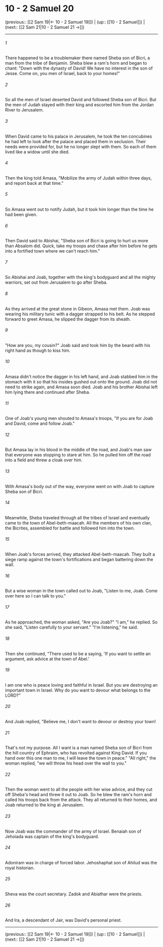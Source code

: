 # 10 - 2 Samuel 20

(previous:: [[2 Sam 19|← 10 - 2 Samuel 19]]) | (up:: [[10 - 2 Samuel]]) | (next:: [[2 Sam 21|10 - 2 Samuel 21 →]])

***


###### 1 
There happened to be a troublemaker there named Sheba son of Bicri, a man from the tribe of Benjamin. Sheba blew a ram's horn and began to chant: "Down with the dynasty of David! We have no interest in the son of Jesse. Come on, you men of Israel, back to your homes!" 

###### 2 
So all the men of Israel deserted David and followed Sheba son of Bicri. But the men of Judah stayed with their king and escorted him from the Jordan River to Jerusalem. 

###### 3 
When David came to his palace in Jerusalem, he took the ten concubines he had left to look after the palace and placed them in seclusion. Their needs were provided for, but he no longer slept with them. So each of them lived like a widow until she died. 

###### 4 
Then the king told Amasa, "Mobilize the army of Judah within three days, and report back at that time." 

###### 5 
So Amasa went out to notify Judah, but it took him longer than the time he had been given. 

###### 6 
Then David said to Abishai, "Sheba son of Bicri is going to hurt us more than Absalom did. Quick, take my troops and chase after him before he gets into a fortified town where we can't reach him." 

###### 7 
So Abishai and Joab, together with the king's bodyguard and all the mighty warriors, set out from Jerusalem to go after Sheba. 

###### 8 
As they arrived at the great stone in Gibeon, Amasa met them. Joab was wearing his military tunic with a dagger strapped to his belt. As he stepped forward to greet Amasa, he slipped the dagger from its sheath. 

###### 9 
"How are you, my cousin?" Joab said and took him by the beard with his right hand as though to kiss him. 

###### 10 
Amasa didn't notice the dagger in his left hand, and Joab stabbed him in the stomach with it so that his insides gushed out onto the ground. Joab did not need to strike again, and Amasa soon died. Joab and his brother Abishai left him lying there and continued after Sheba. 

###### 11 
One of Joab's young men shouted to Amasa's troops, "If you are for Joab and David, come and follow Joab." 

###### 12 
But Amasa lay in his blood in the middle of the road, and Joab's man saw that everyone was stopping to stare at him. So he pulled him off the road into a field and threw a cloak over him. 

###### 13 
With Amasa's body out of the way, everyone went on with Joab to capture Sheba son of Bicri. 

###### 14 
Meanwhile, Sheba traveled through all the tribes of Israel and eventually came to the town of Abel-beth-maacah. All the members of his own clan, the Bicrites, assembled for battle and followed him into the town. 

###### 15 
When Joab's forces arrived, they attacked Abel-beth-maacah. They built a siege ramp against the town's fortifications and began battering down the wall. 

###### 16 
But a wise woman in the town called out to Joab, "Listen to me, Joab. Come over here so I can talk to you." 

###### 17 
As he approached, the woman asked, "Are you Joab?" "I am," he replied. So she said, "Listen carefully to your servant." "I'm listening," he said. 

###### 18 
Then she continued, "There used to be a saying, 'If you want to settle an argument, ask advice at the town of Abel.' 

###### 19 
I am one who is peace loving and faithful in Israel. But you are destroying an important town in Israel. Why do you want to devour what belongs to the LORD?" 

###### 20 
And Joab replied, "Believe me, I don't want to devour or destroy your town! 

###### 21 
That's not my purpose. All I want is a man named Sheba son of Bicri from the hill country of Ephraim, who has revolted against King David. If you hand over this one man to me, I will leave the town in peace." "All right," the woman replied, "we will throw his head over the wall to you." 

###### 22 
Then the woman went to all the people with her wise advice, and they cut off Sheba's head and threw it out to Joab. So he blew the ram's horn and called his troops back from the attack. They all returned to their homes, and Joab returned to the king at Jerusalem. 

###### 23 
Now Joab was the commander of the army of Israel. Benaiah son of Jehoiada was captain of the king's bodyguard. 

###### 24 
Adoniram was in charge of forced labor. Jehoshaphat son of Ahilud was the royal historian. 

###### 25 
Sheva was the court secretary. Zadok and Abiathar were the priests. 

###### 26 
And Ira, a descendant of Jair, was David's personal priest.

***

(previous:: [[2 Sam 19|← 10 - 2 Samuel 19]]) | (up:: [[10 - 2 Samuel]]) | (next:: [[2 Sam 21|10 - 2 Samuel 21 →]])

